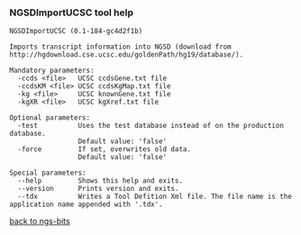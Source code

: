 ### NGSDImportUCSC tool help
	NGSDImportUCSC (0.1-184-gc4d2f1b)
	
	Imports transcript information into NGSD (download from http://hgdownload.cse.ucsc.edu/goldenPath/hg19/database/).
	
	Mandatory parameters:
	  -ccds <file>   UCSC ccdsGene.txt file
	  -ccdsKM <file> UCSC ccdsKgMap.txt file
	  -kg <file>     UCSC knownGene.txt file
	  -kgXR <file>   UCSC kgXref.txt file
	
	Optional parameters:
	  -test          Uses the test database instead of on the production database.
	                 Default value: 'false'
	  -force         If set, overwrites old data.
	                 Default value: 'false'
	
	Special parameters:
	  --help         Shows this help and exits.
	  --version      Prints version and exits.
	  --tdx          Writes a Tool Defition Xml file. The file name is the application name appended with '.tdx'.
	
[back to ngs-bits](https://github.com/marc-sturm/ngs-bits)